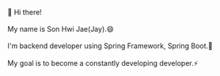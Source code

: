 👋 Hi there!<br/> <br/>
My name is Son Hwi Jae(Jay).😄<br/><br/>
I'm backend developer using Spring Framework, Spring Boot.🌱<br/><br/>
My goal is to become a constantly developing developer.⚡



